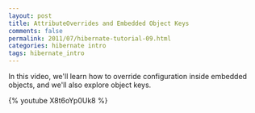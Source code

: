 ```yaml
---           
layout: post
title: AttributeOverrides and Embedded Object Keys
comments: false
permalink: 2011/07/hibernate-tutorial-09.html
categories: hibernate intro
tags: hibernate_intro
---
```


In this video, we'll learn how to override configuration inside embedded objects, and we'll also explore object keys.

{% youtube X8t6oYp0Uk8 %}
